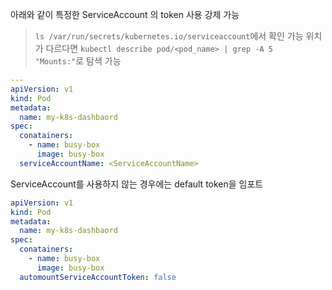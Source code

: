 아래와 같이 특정한 ServiceAccount 의 token 사용 강제 가능

> `ls /var/run/secrets/kubernetes.io/serviceaccount`에서 확인 가능
> 위치가 다르다면 `kubectl describe pod/<pod_name> | grep -A 5 "Mounts:"`로 탐색 가능

```yaml
---
apiVersion: v1
kind: Pod
metadata:
  name: my-k8s-dashbaord
spec:
  conatainers:
    - name: busy-box
      image: busy-box
  serviceAccountName: <ServiceAccountName>
```

ServiceAccount를 사용하지 않는 경우에는 default token을 임포트

```yaml
apiVersion: v1
kind: Pod
metadata:
  name: my-k8s-dashbaord
spec:
  conatainers:
    - name: busy-box
      image: busy-box
  automountServiceAccountToken: false
```

